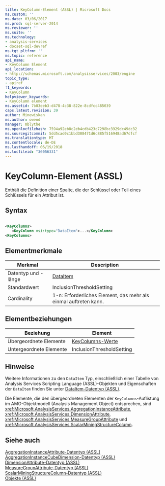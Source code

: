 ```yaml
---
title: KeyColumn-Element (ASSL) | Microsoft Docs
ms.custom: ''
ms.date: 03/06/2017
ms.prod: sql-server-2014
ms.reviewer: ''
ms.suite: ''
ms.technology:
- analysis-services
- docset-sql-devref
ms.tgt_pltfrm: ''
ms.topic: reference
api_name:
- KeyColumn Element
api_location:
- http://schemas.microsoft.com/analysisservices/2003/engine
topic_type:
- apiref
f1_keywords:
- KeyColumn
helpviewer_keywords:
- KeyColumn element
ms.assetid: 7b03eeb3-d478-4c38-822e-8cdfcc485039
caps.latest.revision: 39
author: Minewiskan
ms.author: owend
manager: mblythe
ms.openlocfilehash: 7594a92eb8c2eb4cdb423c7298bc3929dc49dc32
ms.sourcegitcommit: 5dd5cad0c1bbd308471d6c885f516948ad67dfcf
ms.translationtype: MT
ms.contentlocale: de-DE
ms.lasthandoff: 06/19/2018
ms.locfileid: "36056331"
---
```

# <a name="keycolumn-element-assl"></a>KeyColumn-Element (ASSL)
  Enthält die Definition einer Spalte, die der Schlüssel oder Teil eines Schlüssels für ein Attribut ist.  
  
## <a name="syntax"></a>Syntax  
  
```xml  
  
<KeyColumns>  
   <KeyColumn xsi:type="DataItem">...</KeyColumn>  
<KeyColumns>  
```  
  
## <a name="element-characteristics"></a>Elementmerkmale  
  
|Merkmal|Description|  
|--------------------|-----------------|  
|Datentyp und -länge|[DataItem](../data-type/dataitem-data-type-assl.md)|  
|Standardwert|InclusionThresholdSetting|  
|Cardinality|1-n: Erforderliches Element, das mehr als einmal auftreten kann.|  
  
## <a name="element-relationships"></a>Elementbeziehungen  
  
|Beziehung|Element|  
|------------------|-------------|  
|Übergeordnete Elemente|[KeyColumns-Werte](../collections/columns-element-assl.md)|  
|Untergeordnete Elemente|InclusionThresholdSetting|  
  
## <a name="remarks"></a>Hinweise  
 Weitere Informationen zu den `DataItem` Typ, einschließlich einer Tabelle von Analysis Services Scripting Language (ASSL)-Objekten und Eigenschaften der `DataItem` finden Sie unter [DataItem-Datentyp &#40;ASSL&#41;](../data-type/dataitem-data-type-assl.md).  
  
 Die Elemente, die den übergeordneten Elementen der `KeyColumns`-Auflistung im AMO-Objektmodell (Analysis Management Object) entsprechen, sind <xref:Microsoft.AnalysisServices.AggregationInstanceAttribute>, <xref:Microsoft.AnalysisServices.DimensionAttribute>, <xref:Microsoft.AnalysisServices.MeasureGroupAttribute> und <xref:Microsoft.AnalysisServices.ScalarMiningStructureColumn>.  
  
## <a name="see-also"></a>Siehe auch  
 [AggregationInstanceAttribute-Datentyp &#40;ASSL&#41;](../data-type/aggregationinstanceattribute-data-type-assl.md)   
 [AggregationInstanceCubeDimension-Datentyp &#40;ASSL&#41;](../data-type/dimension-data-type-assl.md)   
 [DimensionAttribute-Datentyp &#40;ASSL&#41;](../data-type/dimensionattribute-data-type-assl.md)   
 [MeasureGroupAttribute-Datentyp &#40;ASSL&#41;](../data-type/measuregroupattribute-data-type-assl.md)   
 [ScalarMiningStructureColumn-Datentyp &#40;ASSL&#41;](../data-type/miningstructurecolumn-data-type-assl.md)   
 [Objekte &#40;ASSL&#41;](objects-assl.md)  
  
  